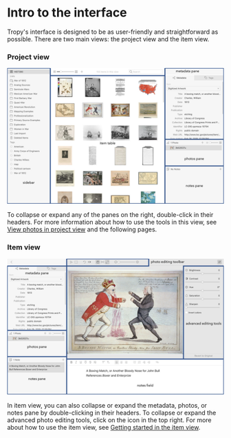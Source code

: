 # Intro to the interface

Tropy's interface is designed to be as user-friendly and straightforward as possible. There are two main views: the project view and the item view.

### Project view

![Project view, using grid view](../.gitbook/assets/schematic-project-view.jpg)

To collapse or expand any of the panes on the right, double-click in their headers. For more information about how to use the tools in this view, see [View photos in project view](../in-the-project-view/view_photos.md) and the following pages.

### Item view

![Item view, with advanced editing tools engaged](../.gitbook/assets/schematic-item-view.jpg)

In item view, you can also collapse or expand the metadata, photos, or notes pane by double-clicking in their headers. To collapse or expand the advanced photo editing tools, click on the icon in the top right. For more about how to use the item view, see [Getting started in the item view](../in-the-item-view/item-view-basics.md).

